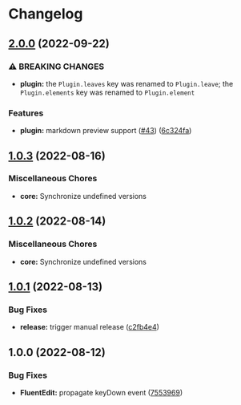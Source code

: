 # Changelog

## [2.0.0](https://github.com/sodenn/react-fluent-edit/compare/core-v1.0.3...core-v2.0.0) (2022-09-22)


### ⚠ BREAKING CHANGES

* **plugin:** the `Plugin.leaves` key was renamed to `Plugin.leave`; the `Plugin.elements` key was renamed to `Plugin.element`

### Features

* **plugin:** markdown preview support ([#43](https://github.com/sodenn/react-fluent-edit/issues/43)) ([6c324fa](https://github.com/sodenn/react-fluent-edit/commit/6c324fabb43f14954f6fe83756fc411215e94a38))

## [1.0.3](https://github.com/sodenn/react-fluent-edit/compare/core-v1.0.2...core-v1.0.3) (2022-08-16)


### Miscellaneous Chores

* **core:** Synchronize undefined versions

## [1.0.2](https://github.com/sodenn/react-fluent-edit/compare/core-v1.0.1...core-v1.0.2) (2022-08-14)


### Miscellaneous Chores

* **core:** Synchronize undefined versions

## [1.0.1](https://github.com/sodenn/react-fluent-edit/compare/core-v1.0.0...core-v1.0.1) (2022-08-13)


### Bug Fixes

* **release:** trigger manual release ([c2fb4e4](https://github.com/sodenn/react-fluent-edit/commit/c2fb4e4493a239ec8a59f037bd377c820f5dd52c))

## 1.0.0 (2022-08-12)


### Bug Fixes

* **FluentEdit:** propagate keyDown event ([7553969](https://github.com/sodenn/react-fluent-edit/commit/755396948feacc254fe7f248be355ad615de5006))
